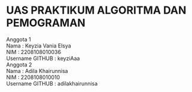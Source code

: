 # UAS PRAKTIKUM ALGORITMA DAN PEMOGRAMAN
Anggota 1\
Nama : Keyzia Vania Elsya\
NIM : 2208108010036\
Username GITHUB : keyziAaa\
Anggota 2\
Nama : Adila Khairunnisa\
NIM : 2208108010010\
Username GITHUB : adilakhairunnisa
